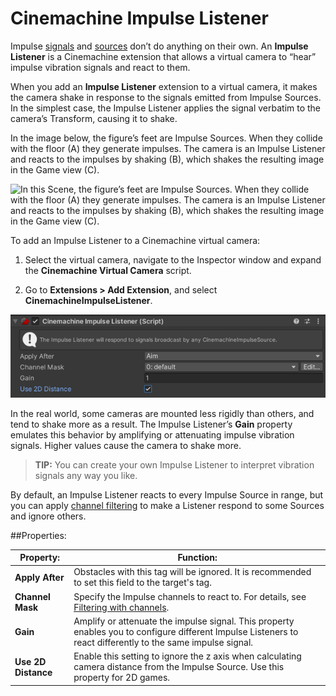 # Cinemachine Impulse Listener

Impulse [signals](CinemachineImpulseRawSignal.md) and [sources](CinemachineImpulseSourceOverview.md) don’t do anything on their own. An **Impulse Listener** is a Cinemachine extension that allows a virtual camera to “hear” impulse vibration signals and react to them.  

When you add an **Impulse Listener** extension to a virtual camera, it makes the camera shake in response to the signals emitted from Impulse Sources. In the simplest case, the Impulse Listener applies the signal verbatim to the camera’s Transform, causing it to shake.

In the image below, the figure’s feet are Impulse Sources. When they collide with the floor (A) they generate impulses. The camera is an Impulse Listener and reacts to the impulses by shaking (B), which shakes the resulting image in the Game view (C). 

![In this Scene, the figure’s feet are Impulse Sources. When they collide with the floor (A) they generate impulses. The camera is an Impulse Listener and reacts to the impulses by shaking (B), which shakes the resulting image in the Game view (C). ](images/ImpulseOverview.png)

To add an Impulse Listener to a Cinemachine virtual camera:

1. Select the virtual camera, navigate to the Inspector window and expand the **Cinemachine Virtual Camera** script.

2. Go to **Extensions > Add Extension**, and select **CinemachineImpulseListener**.

![](images/InspectorImpulseListener.png)

In the real world, some cameras are mounted less rigidly than others, and tend to shake more as a result. The Impulse Listener’s **Gain** property emulates this behavior by amplifying or attenuating impulse vibration signals. Higher values cause the camera to shake more.

>**TIP:** You can create your own Impulse Listener to interpret vibration signals any way you like.

By default, an Impulse Listener reacts to every Impulse Source in range, but you can apply [channel filtering](CinemachineImpulseFiltering.md#ChannelFiltering) to make a Listener respond to some Sources and ignore others.

##Properties:

| Property:           | Function:                                                    |
| ------------------- | ------------------------------------------------------------ |
| **Apply After**     | Obstacles with this tag will be ignored. It is recommended to set this field to the target's tag. |
| **Channel Mask**    | Specify the Impulse channels to react to. For details, see [Filtering with channels](CinemachineImpulseFiltering.md#ChannelFiltering). |
| **Gain**            | Amplify or attenuate the impulse signal. This property enables you to configure different Impulse Listeners to react differently to the same impulse signal. |
| **Use 2D Distance** | Enable this setting to ignore the z axis when calculating camera distance from the Impulse Source. Use this property for 2D games. |
